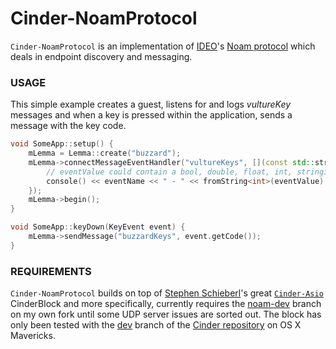 # Cinder-NoamProtocol
`Cinder-NoamProtocol` is an implementation of [IDEO](http://www.ideo.com)'s [Noam protocol](http://noam.io/) which deals in endpoint discovery and messaging.

### USAGE
This simple example creates a guest, listens for and logs *vultureKey* messages and when a key is pressed within the application, sends a message with the key code.
```C++
void SomeApp::setup() {
    mLemma = Lemma::create("buzzard");
    mLemma->connectMessageEventHandler("vultureKeys", [](const std::string& eventName, const std::string& eventValue) {
        // eventValue could contain a bool, double, float, int, stringified JSON or just a string
        console() << eventName << " - " << fromString<int>(eventValue) << std::endl;
    });
    mLemma->begin();
}

void SomeApp::keyDown(KeyEvent event) {
    mLemma->sendMessage("buzzardKeys", event.getCode());
}
```

### REQUIREMENTS
`Cinder-NoamProtocol` builds on top of [Stephen Schieberl](http://www.bantherewind.com)'s great [`Cinder-Asio`](https://github.com/BanTheRewind/Cinder-Asio) CinderBlock and more specifically, currently requires the [noam-dev](https://github.com/pizthewiz/Cinder-Asio/tree/noam-dev) branch on my own fork until some UDP server issues are sorted out. The block has only been tested with the [dev](https://github.com/Cinder/Cinder/tree/dev) branch of the [Cinder repository](https://github.com/cinder/Cinder) on OS X Mavericks.
